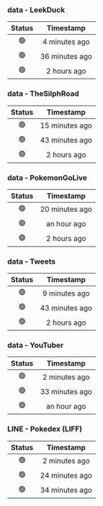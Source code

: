 ### data - LeekDuck
| Status | Timestamp |
|:------:|:---------:|
| 🟢 | 4 minutes ago |
| 🟢 | 36 minutes ago |
| 🟢 | 2 hours ago |

### data - TheSilphRoad
| Status | Timestamp |
|:------:|:---------:|
| 🟢 | 15 minutes ago |
| 🟢 | 43 minutes ago |
| 🟢 | 2 hours ago |

### data - PokemonGoLive
| Status | Timestamp |
|:------:|:---------:|
| 🟢 | 20 minutes ago |
| 🟢 | an hour ago |
| 🟢 | 2 hours ago |

### data - Tweets
| Status | Timestamp |
|:------:|:---------:|
| 🟢 | 9 minutes ago |
| 🟢 | 43 minutes ago |
| 🟢 | 2 hours ago |

### data - YouTuber
| Status | Timestamp |
|:------:|:---------:|
| 🟢 | 2 minutes ago |
| 🟢 | 33 minutes ago |
| 🟢 | an hour ago |

### LINE - Pokedex (LIFF)
| Status | Timestamp |
|:------:|:---------:|
| 🟢 | 2 minutes ago |
| 🟢 | 24 minutes ago |
| 🟢 | 34 minutes ago |

